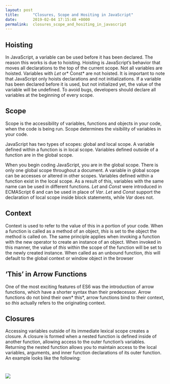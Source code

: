 ```yaml
---
layout: post
title:      "Closures, Scope and Hositing in JavaScript"
date:       2019-02-04 17:15:48 +0000
permalink:  closures_scope_and_hositing_in_javascript
---
```



## **Hoisting**

In JavaScript, a variable can be used before it has been declared. The reason this works is due to hoisting. Hoisting is JavaScript’s behavior that moves all declarations to the top of the current scope.  Not all variables are hoisted. Variables with *Let* or* Const* are not hoisted. It is important to note that JavaScript only hoists declarations and not initializations. If a variable has been declared before it is used, but not initialized yet, the value of the variable will be undefined.  To avoid bugs, developers should declare all variables at the beginning of every scope. 

## **Scope**

Scope is the accessibility of variables, functions and objects in your code, when the code is being run. Scope determines the visibility of variables in your code. 

JavaScript has two types of scopes: global and local scope. A variable defined within a function is in local scope. Variables defined outside of a function are in the global scope. 

When you begin coding JavaScript, you are in the global scope. There is only one global scope throughout a document. A variable in global scope can be accesses or altered in other scopes. Variables defined within a function exist in the local scope. As a result of this, variables with the same name can be used in different functions. 
*Let* and *Const* were introduced in ECMAScript 6 and can be used in place of *Var*. *Let* and *Const* support the declaration of local scope inside block statements, while *Var* does not. 

## **Context**

Context is used to refer to the value of this in a portion of your code. When a function is called as a method of an object, *this* is set to the object the method is called on. The same principle applies when invoking a function with the new operator to create an instance of an object. When invoked in this manner, the value of *this* within the scope of the function will be set to the newly created instance. When called as an unbound function, *this* will default to the global context or window object in the browser 

## **‘This’ in Arrow Functions**

One of the most exciting features of ES6 was the introduction of arrow functions, which have a shorter syntax than their predecessor. Arrow functions do not bind their own* this*, arrow functions bind to their context, so *this* actually refers to the originating context. 

## **Closures**

Accessing variables outside of its immediate lexical scope creates a closure. A closure is formed when a nested function is defined inside of another function, allowing access to the outer function’s variables. Returning the nested function allows you to maintain access to the local variables, arguments, and inner function declarations of its outer function. An example looks like the following:

# ![](http://dmitriilin.com/wp-content/uploads/2018/05/use-closures-for-custom-js-variables-in-GTM-closure-min.jpghttp://)
 



